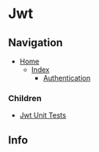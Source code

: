 # Jwt

## Navigation

* [Home](/README.md)
	* [Index](/docs/Index.md)
		* [Authentication](/src/Authentication/README.md)

### Children

* [Jwt Unit Tests](/src/AuthenticationUnitTests/Jwt/README.md)

## Info